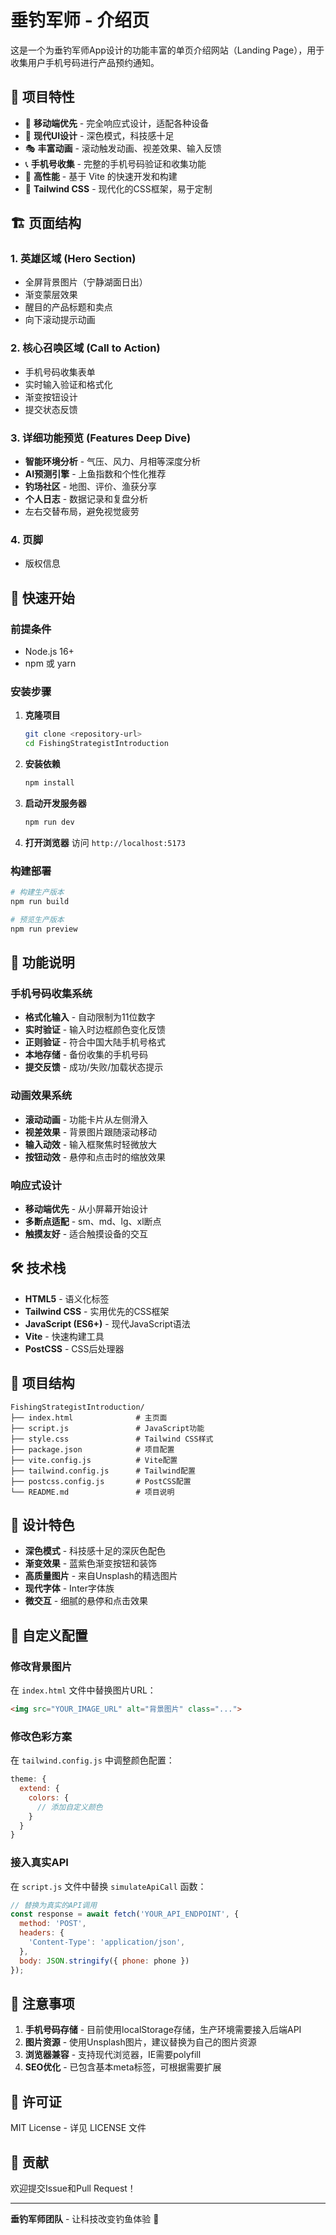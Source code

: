 # 垂钓军师 - 介绍页

这是一个为垂钓军师App设计的功能丰富的单页介绍网站（Landing Page），用于收集用户手机号码进行产品预约通知。

## 🎯 项目特性

- 📱 **移动端优先** - 完全响应式设计，适配各种设备
- 🎨 **现代UI设计** - 深色模式，科技感十足
- 🎭 **丰富动画** - 滚动触发动画、视差效果、输入反馈
- 📞 **手机号收集** - 完整的手机号码验证和收集功能
- 🚀 **高性能** - 基于 Vite 的快速开发和构建
- 💎 **Tailwind CSS** - 现代化的CSS框架，易于定制

## 🏗️ 页面结构

### 1. 英雄区域 (Hero Section)
- 全屏背景图片（宁静湖面日出）
- 渐变蒙层效果
- 醒目的产品标题和卖点
- 向下滚动提示动画

### 2. 核心召唤区域 (Call to Action)
- 手机号码收集表单
- 实时输入验证和格式化
- 渐变按钮设计
- 提交状态反馈

### 3. 详细功能预览 (Features Deep Dive)
- **智能环境分析** - 气压、风力、月相等深度分析
- **AI预测引擎** - 上鱼指数和个性化推荐
- **钓场社区** - 地图、评价、渔获分享
- **个人日志** - 数据记录和复盘分析
- 左右交替布局，避免视觉疲劳

### 4. 页脚
- 版权信息

## 🚀 快速开始

### 前提条件
- Node.js 16+ 
- npm 或 yarn

### 安装步骤

1. **克隆项目**
   ```bash
   git clone <repository-url>
   cd FishingStrategistIntroduction
   ```

2. **安装依赖**
   ```bash
   npm install
   ```

3. **启动开发服务器**
   ```bash
   npm run dev
   ```

4. **打开浏览器**
   访问 `http://localhost:5173`

### 构建部署

```bash
# 构建生产版本
npm run build

# 预览生产版本
npm run preview
```

## 📱 功能说明

### 手机号码收集系统
- **格式化输入** - 自动限制为11位数字
- **实时验证** - 输入时边框颜色变化反馈
- **正则验证** - 符合中国大陆手机号格式
- **本地存储** - 备份收集的手机号码
- **提交反馈** - 成功/失败/加载状态提示

### 动画效果系统
- **滚动动画** - 功能卡片从左侧滑入
- **视差效果** - 背景图片跟随滚动移动
- **输入动效** - 输入框聚焦时轻微放大
- **按钮动效** - 悬停和点击时的缩放效果

### 响应式设计
- **移动端优先** - 从小屏幕开始设计
- **多断点适配** - sm、md、lg、xl断点
- **触摸友好** - 适合触摸设备的交互

## 🛠️ 技术栈

- **HTML5** - 语义化标签
- **Tailwind CSS** - 实用优先的CSS框架
- **JavaScript (ES6+)** - 现代JavaScript语法
- **Vite** - 快速构建工具
- **PostCSS** - CSS后处理器

## 📁 项目结构

```
FishingStrategistIntroduction/
├── index.html              # 主页面
├── script.js               # JavaScript功能
├── style.css               # Tailwind CSS样式
├── package.json            # 项目配置
├── vite.config.js          # Vite配置
├── tailwind.config.js      # Tailwind配置
├── postcss.config.js       # PostCSS配置
└── README.md               # 项目说明
```

## 🎨 设计特色

- **深色模式** - 科技感十足的深灰色配色
- **渐变效果** - 蓝紫色渐变按钮和装饰
- **高质量图片** - 来自Unsplash的精选图片
- **现代字体** - Inter字体族
- **微交互** - 细腻的悬停和点击效果

## 🔧 自定义配置

### 修改背景图片
在 `index.html` 文件中替换图片URL：
```html
<img src="YOUR_IMAGE_URL" alt="背景图片" class="...">
```

### 修改色彩方案
在 `tailwind.config.js` 中调整颜色配置：
```javascript
theme: {
  extend: {
    colors: {
      // 添加自定义颜色
    }
  }
}
```

### 接入真实API
在 `script.js` 文件中替换 `simulateApiCall` 函数：
```javascript
// 替换为真实的API调用
const response = await fetch('YOUR_API_ENDPOINT', {
  method: 'POST',
  headers: {
    'Content-Type': 'application/json',
  },
  body: JSON.stringify({ phone: phone })
});
```

## 📝 注意事项

1. **手机号码存储** - 目前使用localStorage存储，生产环境需要接入后端API
2. **图片资源** - 使用Unsplash图片，建议替换为自己的图片资源
3. **浏览器兼容** - 支持现代浏览器，IE需要polyfill
4. **SEO优化** - 已包含基本meta标签，可根据需要扩展

## 📄 许可证

MIT License - 详见 LICENSE 文件

## 🤝 贡献

欢迎提交Issue和Pull Request！

---

**垂钓军师团队** - 让科技改变钓鱼体验 🎣 